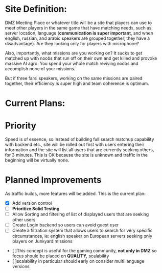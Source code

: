 # **Site Definition:**
DMZ Meeting Place or whatever title will be a site that players can use to meet other players in the same game that have matching needs, such as, server location, language (**communication is super important**, and when english, russian, and arabic speakers are grouped together, they have a disadvantage). Are they looking only for players with microphone?

Also, importantly, what missions are you working on? It sucks to get matched up with noobs that run off on their own and get killed and provoke massive AI agro. You spend your whole match reviving noobs and accomplish none of your missions.

But if three farsi speakers, working on the same missions are paired together, their efficiency is super high and team coherence is optimum.

# **Current Plans:**

# **Priority**
Speed is of essence, so instead of building full search matchup capability with backend etc., site will be rolled out first with users entering their information and the site will list all users that are currently seeking others, for 3 minutes. This is OK because the site is unknown and traffic in the beginning will be virtually none.

# **Planned Improvements**
As traffic builds, more features will be added. This is the current plan:
- [x] Add version control
- [ ] **Prioritize Solid Testing**
- [ ] Allow Sorting and filtering of list of displayed users that are seeking other users
- [ ] Create Login backend so users can avoid guest user 
- [ ] Create a filtration system that allows users to search for very specific circumstances, ie: english speaker on European servers seeking only players on Junkyard missions
- [ ]This concept is useful for the gaming community, **not only in DMZ** so focus should be placed on **QUALITY,** scalability
- [ ]scalability in particular should early on consider multi language versions